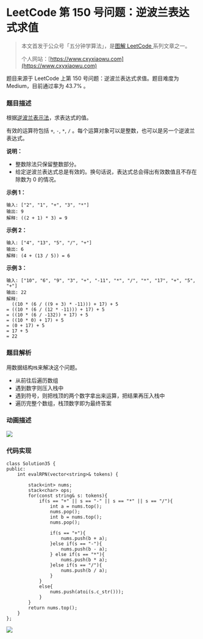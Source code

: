 # LeetCode 第 150 号问题：逆波兰表达式求值

> 本文首发于公众号「五分钟学算法」，是[图解 LeetCode ](<https://github.com/MisterBooo/LeetCodeAnimation>)系列文章之一。
>
> 个人网站：[https://www.cxyxiaowu.com](https://www.cxyxiaowu.com)

题目来源于 LeetCode 上第 150 号问题：逆波兰表达式求值。题目难度为 Medium，目前通过率为 43.7% 。

### 题目描述

根据[逆波兰表示法](https://baike.baidu.com/item/%E9%80%86%E6%B3%A2%E5%85%B0%E5%BC%8F/128437)，求表达式的值。

有效的运算符包括 `+`, `-`, `*`, `/` 。每个运算对象可以是整数，也可以是另一个逆波兰表达式。

**说明：**

- 整数除法只保留整数部分。
- 给定逆波兰表达式总是有效的。换句话说，表达式总会得出有效数值且不存在除数为 0 的情况。

**示例 1：**

```
输入: ["2", "1", "+", "3", "*"]
输出: 9
解释: ((2 + 1) * 3) = 9
```

**示例 2：**

```
输入: ["4", "13", "5", "/", "+"]
输出: 6
解释: (4 + (13 / 5)) = 6
```

**示例 3：**

```
输入: ["10", "6", "9", "3", "+", "-11", "*", "/", "*", "17", "+", "5", "+"]
输出: 22
解释: 
  ((10 * (6 / ((9 + 3) * -11))) + 17) + 5
= ((10 * (6 / (12 * -11))) + 17) + 5
= ((10 * (6 / -132)) + 17) + 5
= ((10 * 0) + 17) + 5
= (0 + 17) + 5
= 17 + 5
= 22
```

### 题目解析

用数据结构`栈`来解决这个问题。

- 从前往后遍历数组
- 遇到数字则压入栈中
- 遇到符号，则把栈顶的两个数字拿出来运算，把结果再压入栈中
- 遍历完整个数组，栈顶数字即为最终答案

### 动画描述

![](https://blog-1257126549.cos.ap-guangzhou.myqcloud.com/blog/4ieg7.gif)

### 代码实现

```
class Solution35 {
public:
    int evalRPN(vector<string>& tokens) {

        stack<int> nums;
        stack<char> ops;
        for(const string& s: tokens){
            if(s == "+" || s == "-" || s == "*" || s == "/"){
                int a = nums.top();
                nums.pop();
                int b = nums.top();
                nums.pop();

                if(s == "+"){
                    nums.push(b + a);
                }else if(s == "-"){
                    nums.push(b - a);
                } else if(s == "*"){
                    nums.push(b * a);
                }else if(s == "/"){
                    nums.push(b / a);
                }
            }
            else{
                nums.push(atoi(s.c_str()));
            }
        }
        return nums.top();
    }
};
```



![](https://blog-1257126549.cos.ap-guangzhou.myqcloud.com/blog/fhe4g.png)